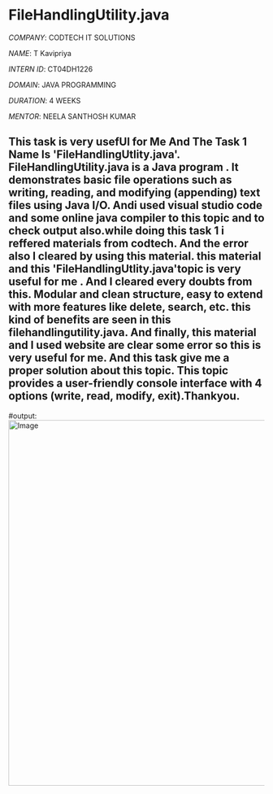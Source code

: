 # FileHandlingUtility.java

*COMPANY*: CODTECH IT SOLUTIONS

*NAME*: T Kavipriya

*INTERN ID*: CT04DH1226

*DOMAIN*: JAVA PROGRAMMING

*DURATION*: 4 WEEKS 

*MENTOR*: NEELA SANTHOSH KUMAR

## This task is very usefUl for Me And The Task 1 Name Is 'FileHandlingUtlity.java'. FileHandlingUtility.java is a  Java program . It demonstrates basic file operations such as writing, reading, and modifying (appending) text files using Java I/O. Andi used visual studio code and some online java compiler to this topic and to check output also.while doing this task 1 i reffered materials from codtech. And the error also I cleared by using this material. this material and this 'FileHandlingUtlity.java'topic is very useful for me . And I cleared every doubts from this. Modular and clean structure, easy to extend with more features like delete, search, etc. this kind of benefits are seen in this filehandlingutility.java. And finally, this material and I used website are clear some error so this is very useful for me. And this task give me a proper solution about this topic. This topic provides a user-friendly console interface with 4 options (write, read, modify, exit).Thankyou.

 #output: 
<img width="1488" height="719" alt="Image" src="https://github.com/user-attachments/assets/a94a5f0c-97c8-4bf5-878d-d487fdc53915" /> 

